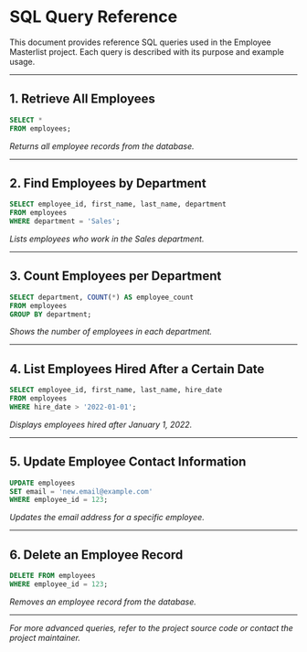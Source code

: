 # SQL Query Reference

This document provides reference SQL queries used in the Employee Masterlist project. Each query is described with its purpose and example usage.

---

## 1. Retrieve All Employees

```sql
SELECT *
FROM employees;
```
*Returns all employee records from the database.*

---

## 2. Find Employees by Department

```sql
SELECT employee_id, first_name, last_name, department
FROM employees
WHERE department = 'Sales';
```
*Lists employees who work in the Sales department.*

---

## 3. Count Employees per Department

```sql
SELECT department, COUNT(*) AS employee_count
FROM employees
GROUP BY department;
```
*Shows the number of employees in each department.*

---

## 4. List Employees Hired After a Certain Date

```sql
SELECT employee_id, first_name, last_name, hire_date
FROM employees
WHERE hire_date > '2022-01-01';
```
*Displays employees hired after January 1, 2022.*

---

## 5. Update Employee Contact Information

```sql
UPDATE employees
SET email = 'new.email@example.com'
WHERE employee_id = 123;
```
*Updates the email address for a specific employee.*

---

## 6. Delete an Employee Record

```sql
DELETE FROM employees
WHERE employee_id = 123;
```
*Removes an employee record from the database.*

---

*For more advanced queries, refer to the project source code or contact the project maintainer.*